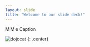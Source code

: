 ```yaml
---
layout: slide
title: "Welcome to our slide deck!"
---
```


MiMie Caption

![dojocat](https://octodex.github.com/images/dojocat.jpg)
{: .center}
